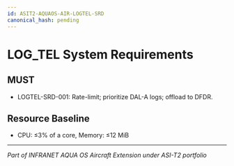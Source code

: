 ```yaml
---
id: ASIT2-AQUAOS-AIR-LOGTEL-SRD
canonical_hash: pending
---
```


# LOG_TEL System Requirements

## MUST
- LOGTEL-SRD-001: Rate-limit; prioritize DAL-A logs; offload to DFDR.

## Resource Baseline
- CPU: ≤3% of a core, Memory: ≤12 MiB

---
*Part of INFRANET AQUA OS Aircraft Extension under ASI-T2 portfolio*
